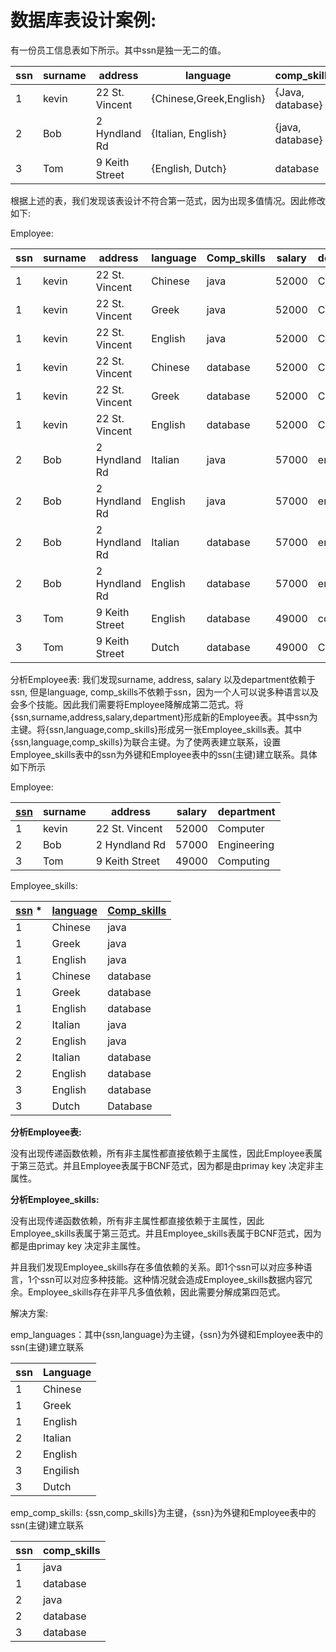 # **数据库表设计案例:**

有一份员工信息表如下所示。其中ssn是独一无二的值。

| ssn  | surname | address        | language                | comp_skills      | salary | department  |
| ---- | ------- | -------------- | ----------------------- | ---------------- | ------ | ----------- |
| 1    | kevin   | 22 St. Vincent | {Chinese,Greek,English} | {Java, database} | 52000  | Computer    |
| 2    | Bob     | 2 Hyndland Rd  | {Italian, English}      | {java, database} | 57000  | engineering |
| 3    | Tom     | 9 Keith Street | {English, Dutch}        | database         | 49000  | Computer    |

根据上述的表，我们发现该表设计不符合第一范式，因为出现多值情况。因此修改如下:

Employee:

| ssn  | surname | address        | language | Comp_skills | salary | department  |
| ---- | ------- | -------------- | -------- | ----------- | ------ | ----------- |
| 1    | kevin   | 22 St. Vincent | Chinese  | java        | 52000  | Computing   |
| 1    | kevin   | 22 St. Vincent | Greek    | java        | 52000  | Computing   |
| 1    | kevin   | 22 St. Vincent | English  | java        | 52000  | Computing   |
| 1    | kevin   | 22 St. Vincent | Chinese  | database    | 52000  | Computing   |
| 1    | kevin   | 22 St. Vincent | Greek    | database    | 52000  | Computing   |
| 1    | kevin   | 22 St. Vincent | English  | database    | 52000  | Computing   |
| 2    | Bob     | 2 Hyndland Rd  | Italian  | java        | 57000  | engineering |
| 2    | Bob     | 2 Hyndland Rd  | English  | java        | 57000  | engineering |
| 2    | Bob     | 2 Hyndland Rd  | Italian  | database    | 57000  | engineering |
| 2    | Bob     | 2 Hyndland Rd  | English  | database    | 57000  | engineering |
| 3    | Tom     | 9 Keith Street | English  | database    | 49000  | computing   |
| 3    | Tom     | 9 Keith Street | Dutch    | database    | 49000  | Computing   |

分析Employee表: 我们发现surname, address, salary 以及department依赖于ssn, 但是language, comp_skills不依赖于ssn，因为一个人可以说多种语言以及会多个技能。因此我们需要将Employee降解成第二范式。将{ssn,surname,address,salary,department}形成新的Employee表。其中ssn为主键。将{ssn,language,comp_skills}形成另一张Employee_skills表。其中{ssn,language,comp_skills}为联合主键。为了使两表建立联系，设置Employee_skills表中的ssn为外键和Employee表中的ssn(主键)建立联系。具体如下所示

Employee:

| <u>ssn</u> | surname | address        | salary | department  |
| ---------- | ------- | -------------- | ------ | ----------- |
| 1          | kevin   | 22 St. Vincent | 52000  | Computer    |
| 2          | Bob     | 2 Hyndland Rd  | 57000  | Engineering |
| 3          | Tom     | 9 Keith Street | 49000  | Computing   |

Employee_skills:

| <u>ssn</u> * | <u>language</u> | <u>Comp_skills</u> |
| ------------ | --------------- | ------------------ |
| 1            | Chinese         | java               |
| 1            | Greek           | java               |
| 1            | English         | java               |
| 1            | Chinese         | database           |
| 1            | Greek           | database           |
| 1            | English         | database           |
| 2            | Italian         | java               |
| 2            | English         | java               |
| 2            | Italian         | database           |
| 2            | English         | database           |
| 3            | English         | database           |
| 3            | Dutch           | Database           |

**分析Employee表:**

没有出现传递函数依赖，所有非主属性都直接依赖于主属性，因此Employee表属于第三范式。并且Employee表属于BCNF范式，因为都是由primay key 决定非主属性。

**分析Employee_skills:**

没有出现传递函数依赖，所有非主属性都直接依赖于主属性，因此Employee_skills表属于第三范式。并且Employee_skills表属于BCNF范式，因为都是由primay key 决定非主属性。

并且我们发现Employee_skills存在多值依赖的关系。即1个ssn可以对应多种语言，1个ssn可以对应多种技能。这种情况就会造成Employee_skills数据内容冗余。Employee_skills存在非平凡多值依赖，因此需要分解成第四范式。

解决方案:

emp_languages：其中{ssn,language}为主键，{ssn}为外键和Employee表中的ssn(主键)建立联系

| ssn  | Language |
| ---- | -------- |
| 1    | Chinese  |
| 1    | Greek    |
| 1    | English  |
| 2    | Italian  |
| 2    | English  |
| 3    | Engilish |
| 3    | Dutch    |

emp_comp_skills: {ssn,comp_skills}为主键，{ssn}为外键和Employee表中的ssn(主键)建立联系

| ssn  | comp_skills |
| ---- | ----------- |
| 1    | java        |
| 1    | database    |
| 2    | java        |
| 2    | database    |
| 3    | database    |

